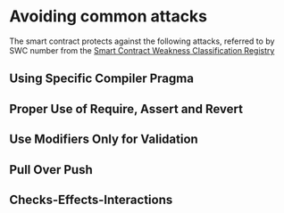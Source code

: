 # Avoiding common attacks

The smart contract protects against the following attacks, referred to by SWC number from the [Smart Contract Weakness Classification Registry](https://swcregistry.io)

## Using Specific Compiler Pragma

## Proper Use of Require, Assert and Revert

## Use Modifiers Only for Validation

## Pull Over Push

## Checks-Effects-Interactions
